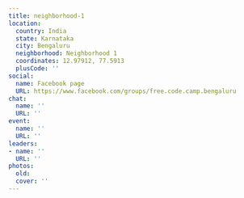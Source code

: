 ```yaml
---
title: neighborhood-1
location:
  country: India
  state: Karnataka
  city: Bengaluru
  neighborhood: Neighborhood 1
  coordinates: 12.97912, 77.5913
  plusCode: ''
social:
  name: Facebook page
  URL: https://www.facebook.com/groups/free.code.camp.bengaluru
chat:
  name: ''
  URL: ''
event:
  name: ''
  URL: ''
leaders:
- name: ''
  URL: ''
photos:
  old: 
  cover: ''
---
```

